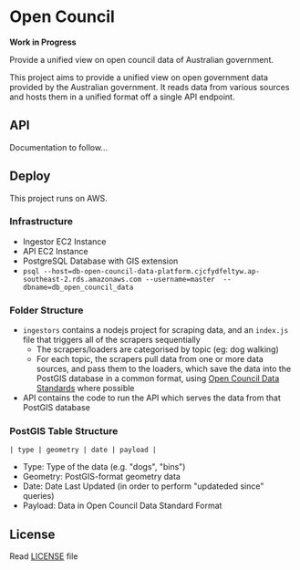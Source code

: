 # Open Council

**Work in Progress**

Provide a unified view on open council data of Australian government.

This project aims to provide a unified view on open government data provided by the Australian government. It reads data from various sources and hosts them in a unified format off a single API endpoint.

## API

Documentation to follow...

## Deploy

This project runs on AWS.

### Infrastructure

- Ingestor EC2 Instance
- API EC2 Instance
- PostgreSQL Database with GIS extension
 - `psql --host=db-open-council-data-platform.cjcfydfeltyw.ap-southeast-2.rds.amazonaws.com --username=master  --dbname=db_open_council_data`

### Folder Structure

- `ingestors` contains a nodejs project for scraping data, and an `index.js` file that triggers all of the scrapers sequentially
  - The scrapers/loaders are categorised by topic (eg: dog walking)
  - For each topic, the scrapers pull data from one or more data sources, and pass them to the loaders, which save the data into the PostGIS database in a common format, using [Open Council Data Standards](http://standards.opencouncildata.org/) where possible
- API contains the code to run the API which serves the data from that PostGIS database

### PostGIS Table Structure

`| type | geometry | date | payload |`

- Type: Type of the data (e.g. "dogs", "bins")
- Geometry: PostGIS-format geometry data
- Date: Date Last Updated (in order to perform "updateded since" queries)
- Payload: Data in Open Council Data Standard Format

## License

Read [LICENSE](LICENSE) file
